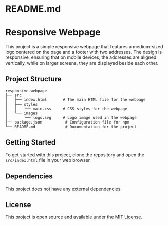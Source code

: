 # README.md

# Responsive Webpage

This project is a simple responsive webpage that features a medium-sized logo centered on the page and a footer with two addresses. The design is responsive, ensuring that on mobile devices, the addresses are aligned vertically, while on larger screens, they are displayed beside each other.

## Project Structure

```
responsive-webpage
├── src
│   ├── index.html       # The main HTML file for the webpage
│   ├── styles
│   │   └── main.css     # CSS styles for the webpage
│   └── images
│       └── logo.svg     # Logo image used in the webpage
├── package.json          # Configuration file for npm
└── README.md             # Documentation for the project
```

## Getting Started

To get started with this project, clone the repository and open the `src/index.html` file in your web browser.

## Dependencies

This project does not have any external dependencies.

## License

This project is open source and available under the [MIT License](LICENSE).
